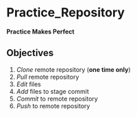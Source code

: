 # Practice_Repository

**Practice Makes Perfect**

## Objectives

1. *Clone* remote repository (**one time only**)
2. *Pull* remote repository
3. *Edit* files
4. *Add* files to stage commit
5. *Commit* to remote repository
6. *Push* to remote repository
